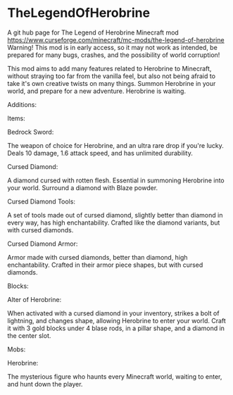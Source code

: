 # TheLegendOfHerobrine
A git hub page for The Legend of Herobrine Minecraft mod
https://www.curseforge.com/minecraft/mc-mods/the-legend-of-herobrine
Warning! This mod is in early access, so it may not work as intended, be prepared for many bugs, crashes, and the possibility of world corruption!

This mod aims to add many features related to Herobrine to Minecraft, without straying too far from the vanilla feel, but also not being afraid to take it's own creative twists on many things. Summon Herobrine in your world, and prepare for a new adventure. Herobrine is waiting.

Additions:

Items:

Bedrock Sword:

The weapon of choice for Herobrine, and an ultra rare drop if you're lucky. Deals 10 damage, 1.6 attack speed, and has unlimited durability.

Cursed Diamond:

A diamond cursed with rotten flesh. Essential in summoning Herobrine into your world. Surround a diamond with Blaze powder.
 
Cursed Diamond Tools:

A set of tools made out of cursed diamond, slightly better than diamond in every way, has high enchantability. Crafted like the diamond variants, but with cursed diamonds.
 
Cursed Diamond Armor:

Armor made with cursed diamonds, better than diamond, high enchantability. Crafted in their armor piece shapes, but with cursed diamonds.

Blocks:

Alter of Herobrine:

When activated with a cursed diamond in your inventory, strikes a bolt of lightning, and changes shape, allowing Herobrine to enter your world. Craft it with 3 gold blocks under 4 blase rods, in a pillar shape, and a diamond in the center slot.

Mobs:

Herobrine:

The mysterious figure who haunts every Minecraft world, waiting to enter, and hunt down the player.
